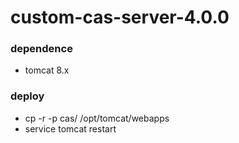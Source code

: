 # custom-cas-server-4.0.0
### dependence
- tomcat 8.x

### deploy
- cp -r -p cas/ /opt/tomcat/webapps
- service tomcat restart
